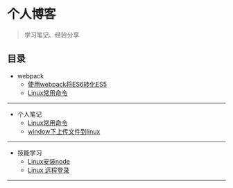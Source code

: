 # 个人博客
> 学习笔记、经验分享

## 目录
* webpack
    * [使用webpack将ES6转化ES5](https://github.com/smallmonsters/Blog/blob/master/201911/%E4%BD%BF%E7%94%A8webpack%E5%B0%86ES6%E8%BD%AC%E5%8C%96ES5.md)
    * [Linux常用命令](https://github.com/smallmonsters/Blog/blob/master/201911/url-loader.md)
---
* 个人笔记
    * [Linux常用命令](https://github.com/smallmonsters/Blog/blob/master/201911/Linux%E5%B8%B8%E7%94%A8%E5%91%BD%E4%BB%A4.md)
    * [window下上传文件到linux](https://github.com/smallmonsters/Blog/blob/master/201911/window%E4%B8%8B%E4%B8%8A%E4%BC%A0%E6%96%87%E4%BB%B6%E5%88%B0linux.md)
---
* 技能学习
    * [Linux安装node](https://blog.csdn.net/putao2062/article/details/79647597)
    * [Linux 远程登录](https://www.runoob.com/linux/linux-remote-login.html)
----
